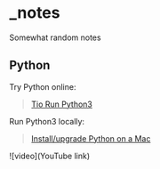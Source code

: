 # _notes
Somewhat random notes

## Python

Try Python online:
> [Tio Run Python3](https://tio.run/#python3)

Run Python3 locally:
> [Install/upgrade Python on a Mac](https://www.maketecheasier.com/using-python-3-on-mac/)

![video](YouTube link)
